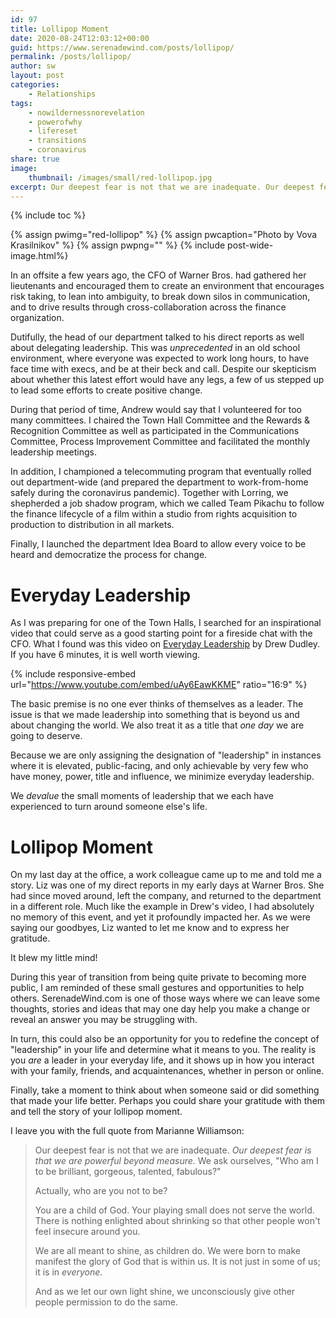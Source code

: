```yaml
---
id: 97
title: Lollipop Moment
date: 2020-08-24T12:03:12+00:00
guid: https://www.serenadewind.com/posts/lollipop/
permalink: /posts/lollipop/
author: sw
layout: post
categories:
    - Relationships
tags:
    - nowildernessnorevelation
    - powerofwhy
    - lifereset
    - transitions
    - coronavirus
share: true
image:
    thumbnail: /images/small/red-lollipop.jpg 
excerpt: Our deepest fear is not that we are inadequate. Our deepest fear is that we are powerful beyond measure. It is our light, not our darkness, that most frightens us. ~ Marianne Williamson
---
```

{% include toc %}

{% assign pwimg="red-lollipop" %}
{% assign pwcaption="Photo by Vova Krasilnikov" %}
{% assign pwpng="" %}
{% include post-wide-image.html%}

In an offsite a few years ago, the CFO of Warner Bros. had gathered her lieutenants and encouraged them to create an environment that encourages risk taking, to lean into ambiguity, to break down silos in communication, and to drive results through cross-collaboration across the finance organization. 

Dutifully, the head of our department talked to his direct reports as well about delegating leadership. This was *unprecedented* in an old school environment, where everyone was expected to work long hours, to have face time with execs, and be at their beck and call. Despite our skepticism about whether this latest effort would have any legs, a few of us stepped up to lead some efforts to create positive change.

During that period of time, Andrew would say that I volunteered for too many committees. I chaired the Town Hall Committee and the Rewards & Recognition Committee as well as participated in the Communications Committee, Process Improvement Committee and facilitated the monthly leadership meetings. 

In addition, I championed a telecommuting program that eventually rolled out department-wide (and prepared the department to work-from-home safely during the coronavirus pandemic). Together with Lorring, we shepherded a job shadow program, which we called Team Pikachu to follow the finance lifecycle of a film within a studio from rights acquisition to production to distribution in all markets. 

Finally, I launched the department Idea Board to allow every voice to be heard and democratize the process for change. 

# Everyday Leadership

As I was preparing for one of the Town Halls, I searched for an inspirational video that could serve as a good starting point for a fireside chat with the CFO. What I found was this video on [Everyday Leadership](https://www.youtube.com/watch?v=uAy6EawKKME
) by Drew Dudley. If you have 6 minutes, it is well worth viewing.

{% include responsive-embed url="https://www.youtube.com/embed/uAy6EawKKME" ratio="16:9" %}

The basic premise is no one ever thinks of themselves as a leader. The issue is that we made leadership into something that is beyond us and about changing the world. We also treat it as a title that *one day* we are going to deserve. 

Because we are only assigning the designation of "leadership" in instances where it is elevated, public-facing, and only achievable by very few who have money, power, title and influence, we minimize everyday leadership. 

We *devalue* the small moments of leadership that we each have experienced to turn around someone else's life.

# Lollipop Moment

On my last day at the office, a work colleague came up to me and told me a story. Liz was one of my direct reports in my early days at Warner Bros. She had since moved around, left the company, and returned to the department in a different role. Much like the example in Drew's video, I had absolutely no memory of this event, and yet it profoundly impacted her. As we were saying our goodbyes, Liz wanted to let me know and to express her gratitude. 

It blew my little mind!

During this year of transition from being quite private to becoming more public, I am reminded of these small gestures and opportunities to help others. SerenadeWind.com is one of those ways where we can leave some thoughts, stories and ideas that may one day help you make a change or reveal an answer you may be struggling with. 

In turn, this could also be an opportunity for you to redefine the concept of "leadership" in your life and determine what it means to you. The reality is you *are* a leader in your everyday life, and it shows up in how you interact with your family, friends, and acquaintenances, whether in person or online.

Finally, take a moment to think about when someone said or did something that made your life better. Perhaps you could share your gratitude with them and tell the story of your lollipop moment. 

I leave you with the full quote from Marianne Williamson:

>Our deepest fear is not that we are inadequate. *Our deepest fear is that we are powerful beyond measure.* We ask ourselves, "Who am I to be brilliant, gorgeous, talented, fabulous?" 
>
>Actually, who are you not to be? 
>
>You are a child of God. Your playing small does not serve the world. There is nothing enlighted about shrinking so that other people won't feel insecure around you. 
>
>We are all meant to shine, as children do. We were born to make manifest the glory of God that is within us. It is not just in some of us; it is in *everyone*.
>
> And as we let our own light shine, we unconsciously give other people permission to do the same.
